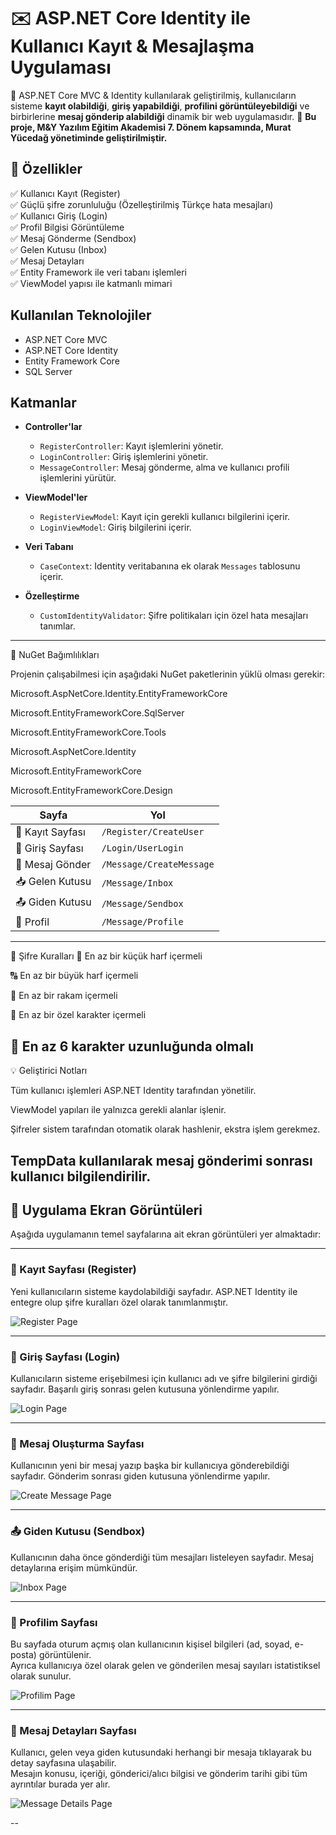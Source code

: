 # ✉️ ASP.NET Core Identity ile Kullanıcı Kayıt & Mesajlaşma Uygulaması

🚀 ASP.NET Core MVC & Identity kullanılarak geliştirilmiş, kullanıcıların sisteme **kayıt olabildiği**, **giriş yapabildiği**, **profilini görüntüleyebildiği** ve birbirlerine **mesaj gönderip alabildiği** dinamik bir web uygulamasıdır.
📌 **Bu proje, M&Y Yazılım Eğitim Akademisi 7. Dönem kapsamında, Murat Yücedağ yönetiminde geliştirilmiştir.**

## 📌 Özellikler

✅ Kullanıcı Kayıt (Register)  
✅ Güçlü şifre zorunluluğu (Özelleştirilmiş Türkçe hata mesajları)  
✅ Kullanıcı Giriş (Login)  
✅ Profil Bilgisi Görüntüleme  
✅ Mesaj Gönderme (Sendbox)  
✅ Gelen Kutusu (Inbox)  
✅ Mesaj Detayları  
✅ Entity Framework ile veri tabanı işlemleri  
✅ ViewModel yapısı ile katmanlı mimari

## Kullanılan Teknolojiler

- ASP.NET Core MVC
- ASP.NET Core Identity
- Entity Framework Core
- SQL Server

## Katmanlar

- **Controller'lar**
  - `RegisterController`: Kayıt işlemlerini yönetir.
  - `LoginController`: Giriş işlemlerini yönetir.
  - `MessageController`: Mesaj gönderme, alma ve kullanıcı profili işlemlerini yürütür.

- **ViewModel'ler**
  - `RegisterViewModel`: Kayıt için gerekli kullanıcı bilgilerini içerir.
  - `LoginViewModel`: Giriş bilgilerini içerir.

- **Veri Tabanı**
  - `CaseContext`: Identity veritabanına ek olarak `Messages` tablosunu içerir.

- **Özelleştirme**
  - `CustomIdentityValidator`: Şifre politikaları için özel hata mesajları tanımlar.

---
📂 NuGet Bağımlılıkları

Projenin çalışabilmesi için aşağıdaki NuGet paketlerinin yüklü olması gerekir:

Microsoft.AspNetCore.Identity.EntityFrameworkCore

Microsoft.EntityFrameworkCore.SqlServer

Microsoft.EntityFrameworkCore.Tools

Microsoft.AspNetCore.Identity

Microsoft.EntityFrameworkCore

Microsoft.EntityFrameworkCore.Design

| Sayfa            | Yol                      |
| ---------------- | ------------------------ |
| 📝 Kayıt Sayfası | `/Register/CreateUser`   |
| 🔑 Giriş Sayfası | `/Login/UserLogin`       |
| 💌 Mesaj Gönder  | `/Message/CreateMessage` |
| 📥 Gelen Kutusu  | `/Message/Inbox`         |
| 📤 Giden Kutusu  | `/Message/Sendbox`       |
| 🙍 Profil        | `/Message/Profile`       |

---
🔐 Şifre Kuralları
🔡 En az bir küçük harf içermeli

🔠 En az bir büyük harf içermeli

🔢 En az bir rakam içermeli

🔣 En az bir özel karakter içermeli

📏 En az 6 karakter uzunluğunda olmalı
---

💡 Geliştirici Notları

Tüm kullanıcı işlemleri ASP.NET Identity tarafından yönetilir.

ViewModel yapıları ile yalnızca gerekli alanlar işlenir.

Şifreler sistem tarafından otomatik olarak hashlenir, ekstra işlem gerekmez.

TempData kullanılarak mesaj gönderimi sonrası kullanıcı bilgilendirilir.
---

## 📸 Uygulama Ekran Görüntüleri
Aşağıda uygulamanın temel sayfalarına ait ekran görüntüleri yer almaktadır:

---

### 📝 Kayıt Sayfası (Register)

Yeni kullanıcıların sisteme kaydolabildiği sayfadır. ASP.NET Identity ile entegre olup şifre kuralları özel olarak tanımlanmıştır.

![Register Page](https://github.com/user-attachments/assets/40fe8edd-26d8-49eb-ac67-6765978e0031)

---

### 🔐 Giriş Sayfası (Login)

Kullanıcıların sisteme erişebilmesi için kullanıcı adı ve şifre bilgilerini girdiği sayfadır. Başarılı giriş sonrası gelen kutusuna yönlendirme yapılır.

![Login Page](https://github.com/user-attachments/assets/2c0e939d-9480-4bc1-98c9-a4588a5e05f9)

---

### 💌 Mesaj Oluşturma Sayfası

Kullanıcının yeni bir mesaj yazıp başka bir kullanıcıya gönderebildiği sayfadır. Gönderim sonrası giden kutusuna yönlendirme yapılır.

![Create Message Page](https://github.com/user-attachments/assets/64cb5688-8aee-4a23-a0b6-d4ae527f8508)

---

### 📤 Giden Kutusu (Sendbox)

Kullanıcının daha önce gönderdiği tüm mesajları listeleyen sayfadır. Mesaj detaylarına erişim mümkündür.

![Inbox Page](https://github.com/user-attachments/assets/f3d2d362-3c89-4814-b33e-335b670f33b9)

---

### 👤 Profilim Sayfası

Bu sayfada oturum açmış olan kullanıcının kişisel bilgileri (ad, soyad, e-posta) görüntülenir.  
Ayrıca kullanıcıya özel olarak gelen ve gönderilen mesaj sayıları istatistiksel olarak sunulur.

![Profilim Page](https://github.com/user-attachments/assets/d5cf0def-32c6-44e2-90b3-ae592ad802b7)

---

### 📄 Mesaj Detayları Sayfası

Kullanıcı, gelen veya giden kutusundaki herhangi bir mesaja tıklayarak bu detay sayfasına ulaşabilir.  
Mesajın konusu, içeriği, gönderici/alıcı bilgisi ve gönderim tarihi gibi tüm ayrıntılar burada yer alır.

![Message Details Page](https://github.com/user-attachments/assets/f6373da5-3d5c-4c4b-abf1-21edc671c65a)

--
